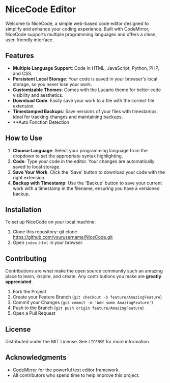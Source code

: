 # NiceCode Editor

Welcome to NiceCode, a simple web-based code editor designed to simplify and enhance your coding experience. Built with CodeMirror, NiceCode supports multiple programming languages and offers a clean, user-friendly interface.

## Features

- **Multiple Language Support**: Code in HTML, JavaScript, Python, PHP, and CSS.
- **Persistent Local Storage**: Your code is saved in your browser's local storage, so you never lose your work.
- **Customizable Themes**: Comes with the Lucario theme for better code visibility and aesthetics.
- **Download Code**: Easily save your work to a file with the correct file extension.
- **Timestamped Backups**: Save versions of your files with timestamps, ideal for tracking changes and maintaining backups.
- **Auto Fonction Detection

## How to Use

1. **Choose Language**: Select your programming language from the dropdown to set the appropriate syntax highlighting.
2. **Code**: Type your code in the editor. Your changes are automatically saved to local storage.
3. **Save Your Work**: Click the 'Save' button to download your code with the right extension.
4. **Backup with Timestamp**: Use the 'Backup' button to save your current work with a timestamp in the filename, ensuring you have a versioned backup.

## Installation

To set up NiceCode on your local machine:

1. Clone this repository: git clone https://github.com/yourusername/NiceCode.git
2. Open `index.html` in your browser.

## Contributing

Contributions are what make the open source community such an amazing place to learn, inspire, and create. Any contributions you make are **greatly appreciated**.

1. Fork the Project
2. Create your Feature Branch (`git checkout -b feature/AmazingFeature`)
3. Commit your Changes (`git commit -m 'Add some AmazingFeature'`)
4. Push to the Branch (`git push origin feature/AmazingFeature`)
5. Open a Pull Request

## License

Distributed under the MIT License. See `LICENSE` for more information.

## Acknowledgments

- [CodeMirror](https://codemirror.net/) for the powerful text editor framework.
- All contributors who spend time to help improve this project.
